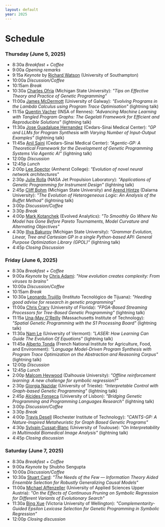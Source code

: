 ```yaml
---
layout: default
year: 2025
---
```


# Schedule

### Thursday (June 5, 2025)

- 8:30a _Breakfast + Coffee_
- 9:00a _Opening remarks_
- 9:15a _Keynote_ by [Richard Watson](https://www.richardawatson.com/) (University of Southampton)
- 10:00a _Discussion/Coffee_
- 10:15am _Break_
- 10:30a [Charles Ofria](https://ofria.com/) (Michigan State University): _"Tips on Effective Theory and Practice of Genetic Programming"_
- 11:00a [James McDermott](http://www.jmmcd.net/me.html) (University of Galway): _"Evolving Programs in the Lambda Calculus using Program Trace Optimisation"_ (lightning talk)
- 11:15a [Quentin Vacher](https://scholar.google.com/citations?user=rTBz_k4AAAAJ&hl=en&oi=ao) (INSA of Rennes): _"Advancing Machine Learning with Tangled Program Graphs: The Gegelati Framework for Efficient and Reproducible Solutions"_ (lightning talk)
- 11:30a [Jose Guadalupe Hernandez](https://jgh9094.github.io/) (Cedars-Sinai Medical Center): _"GP and LLMs for Program Synthesis with Varying Number of Input-Output Examples"_ (lightning talk)
- 11:45a [Anil Saini](https://theaksaini.github.io/) (Cedars-Sinai Medical Center): _"Agentic-GP: A Theoretical Framework for the Development of Genetic Programming Systems Via Agentic AI"_ (lightning talk)
- 12:00p _Discussion_
- 12:45p _Lunch_
- 2:00p [Lee Spector](https://www.amherst.edu/people/facstaff/lspector) (Amherst College): _"Evolution of novel neural network architectures"_
- 2:30p [Julie Rolla](https://scholar.google.com/citations?user=cv3tCVsAAAAJ&hl=en) (NASA Jet Propulsion Laboratory): _"Applications of Genetic Programming for Instrument Design"_ (lightning talk)
- 2:45p [Cliff Bohm](https://cliffbohm.weebly.com/) (Michigan State University) and [Arend Hintze](https://www.du.se/en/profile-page/?userId=1998846580) (Dalarna University): _"The Evolution of Heterogeneous Logic: An Analysis of the Buffet Method"_ (lightning talk)
- 3:00p _Discussion/Coffee_
- 3:30p _Break_
- 4:00p [Mark Kotanchek](https://evolved-analytics.com/about-us/) (Evolved Analytics): _"To Smoothly Go Where No Model has Gone Before Pareto Tournaments, Model Curvature and Alternating Objectives"_
- 4:30p [Illya Bakurov](https://engineering.msu.edu/faculty/Illya-Bakurov) (Michigan State University): _"Grammar Evolution, Linear, Tree and Cartesian GP in a single Python-based API: General Purpose Optimization Library (GPOL)"_ (lightning talk)
- 4:45p _Closing Discussion_

### Friday (June 6, 2025)

- 8:30a _Breakfast + Coffee_
- 9:00a _Keynote_ by [Chris Adami](https://adami.natsci.msu.edu/): _"How evolution creates complexity: From viruses to brains"_
- 10:00a _Discussion/Coffee_
- 10:15am _Break_
- 10:30a [Leonardo Trujillo](https://sites.google.com/site/leonardotrujillogp/) (Instituto Tecnológico de Tijuana): _"Heeding good advise for research in genetic programming"_
- 11:00a [Chris Crary](https://github.com/christophercrary) (University of Florida): _"FPGA-Based Streaming Processors for Tree-Based Genetic Programming"_ (lightning talk)
- 11:15a [Una-May O'Reilly](https://alfagroup.csail.mit.edu/unamay) (Massachusetts Institute of Technology): _"Spatial Genetic Programming with the S1 Processing Board"_ (lightning talk)
- 11:30a [Nam Le](https://scholar.google.com/citations?user=waKh7a8AAAAJ&hl=en) (University of Vermont): _"LASER: How Learning Can Guide The Evolution Of Equations"_ (lightning talk)
- 11:45a [Alberto Tonda](https://www.researchgate.net/profile/Alberto-Tonda) (French National Institute for Agriculture, Food, and Environment): _"Language Model-Driven Program Synthesis with Program Trace Optimization on the Abstraction and Reasoning Corpus"_ (lightning talk)
- 12:00p _Discussion_
- 12:45p _Lunch_
- 2:00p [Malcom Heywood](https://www.dal.ca/faculty/computerscience/faculty-staff/malcolm-heywood.html) (Dalhousie University): _"Offline reinforcement learning: A new challenge for symbolic regression?"_
- 2:30p [Giorgia Nazidar](https://giorgia-nadizar.github.io/#/biography) (University of Trieste): _"Interpretable Control with Graph-based Genetic Programming"_ (lightning talk)
- 2:45p [Alcides Fonseca](https://wiki.alcidesfonseca.com/about/) (University of Lisbon): _"Bridging Genetic Programming and Programming Languages Research"_ (lightning talk)
- 3:00p _Discussion/Coffee_
- 3:30p _Break_
- 4:00p [Travis Desell](https://www.rit.edu/directory/tjdvse-travis-desell) (Rochester Institute of Technology): _"CANTS-GP: A Nature-Inspired Metaheuristic for Graph Based Genetic Programs"_
- 4:30p [Sylvain Cussat-Blanc](https://www.irit.fr/~Sylvain.Cussat-Blanc/index_en.php) (University of Toulouse): _"On Interpretability in Multimodal Biomedical Image Analysis"_ (lightning talk)
- 4:45p _Closing discussion_

### Saturday (June 7, 2025)

- 8:30a _Breakfast + Coffee_
- 9:00a _Keynote_ by Shubho Sengupta
- 10:00a _Discussion/Coffee_
- 10:30a [Stuart Card](http://www.critical.com/): _"The Needs of the Few — Information Theory Aided Ensemble Selection for Robustly Generalizing Causal Models"_
- 11:00a [Michael Affenzeller](https://heal.heuristiclab.com/team/affenzeller) (University of Applied Sciences Upper Austria): _"On the Effects of Continuous Pruning on Symbolic Regression for Different Variants of Evolutionary Search"_
- 11:30a [Bing Xue](https://people.wgtn.ac.nz/Bing.Xue) (Victoria University of Wellington): _"Complementarity-Guided Epsilon Lexicase Selection for Genetic Programming in Symbolic Regression"_
- 12:00p _Closing discussion_